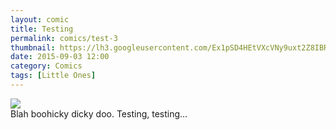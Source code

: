 ```yaml
---
layout: comic
title: Testing
permalink: comics/test-3
thumbnail: https://lh3.googleusercontent.com/Ex1pSD4HEtVXcVNy9uxt2Z8IBREfKmtAprBJX0YMXny8A7y64fRDuKtzTAMOPSFd2YhrMyvmy3IHh8xe=s220-rw
date: 2015-09-03 12:00
category: Comics
tags: [Little Ones]
---
```

<img src="https://lh3.googleusercontent.com/fvjLBcFfWx3sB1mFm4bdCipPhTP9BfCio8dJ8Dg3wwN2-s3j0OqShEJw6Yu-a_O7e6HnzJtb0T1W-cXp_23AsHFhqyniUdyoinXm5w=w1366-h768-rw-no">
<br>
Blah boohicky dicky doo. Testing, testing...
